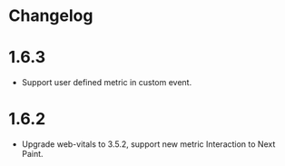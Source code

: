 # Changelog

# 1.6.3
- Support user defined metric in custom event.

# 1.6.2
- Upgrade web-vitals to 3.5.2, support new metric Interaction to Next Paint.
